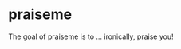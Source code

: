 
<!-- README.md is generated from README.Rmd. Please edit that file -->

# praiseme

<!-- badges: start -->
<!-- badges: end -->

The goal of praiseme is to … ironically, praise you!
